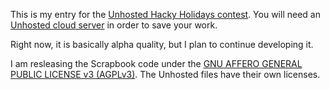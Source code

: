This is my entry for the [Unhosted Hacky Holidays contest](http://www.unhosted.org/HackyHolidays.html).  You will need an [Unhosted cloud server](https://github.com/michiel-unhosted/unhosted) in order to save your work.

Right now, it is basically alpha quality, but I plan to continue developing it.

I am resleasing the Scrapbook code under the [GNU AFFERO GENERAL PUBLIC LICENSE v3 (AGPLv3)](http://www.opensource.org/licenses/agpl-v3.html).  The Unhosted files have their own licenses.